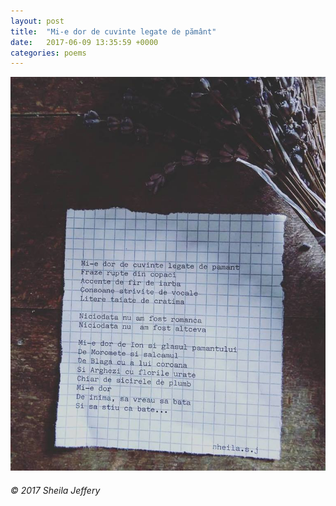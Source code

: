 ```yaml
---
layout: post
title:  "Mi-e dor de cuvinte legate de pământ"
date:   2017-06-09 13:35:59 +0000
categories: poems
---
```


![Mi-e dor de cuvinte legate de pământ](/assets/mi-e-dor-de-cuvinte-legate-de-pamant.jpg)

###### © 2017 Sheila Jeffery
